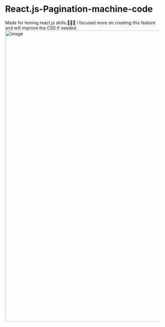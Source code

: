 # React.js-Pagination-machine-code
Made for honing react.js skills.💪💪💪
I focused more on creating this feature and will improve the CSS if needed.
<img width="948" alt="image" src="https://github.com/vedant-3010/React.js-Pagination-machine-code/assets/92071471/ada9bc89-1cc6-4951-95df-eb2c58727f83">

